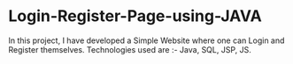 # Login-Register-Page-using-JAVA
In this project, I have developed a Simple Website where one can Login and Register themselves. Technologies used are :- Java, SQL, JSP, JS.
